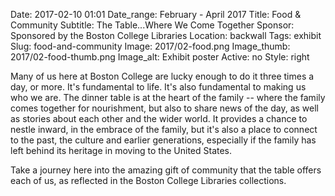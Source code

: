 Date: 2017-02-10 01:01 
Date_range:  February - April 2017
Title: Food & Community
Subtitle: The Table...Where We Come Together
Sponsor: Sponsored by the Boston College Libraries
Location: backwall
Tags: exhibit
Slug: food-and-community
Image: 2017/02-food.png
Image_thumb: 2017/02-food-thumb.png
Image_alt: Exhibit poster
Active: no
Style: right

Many of us here at Boston College are lucky enough to do it three times a day, or more.  It's fundamental to life.  It's also fundamental to making us who we are.  The dinner table is at the heart of the family -- where the family comes together for nourishment, but also to share news of the day, as well as stories about each other and the wider world.  It provides a chance to nestle inward, in the embrace of the family, but it's also a place to connect to the past, the culture and earlier generations, especially if the family has left behind its heritage in moving to the United States.  

Take a journey here into the amazing gift of community that the table offers each of us, as reflected in the Boston College Libraries collections.
